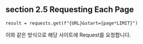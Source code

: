 ## section 2.5 Requesting Each Page

```
result = requests.get(f"{URL}&start={page*LIMIT}")
```
이와 같은 방식으로 해당 사이트에 Request를 요청합니다.